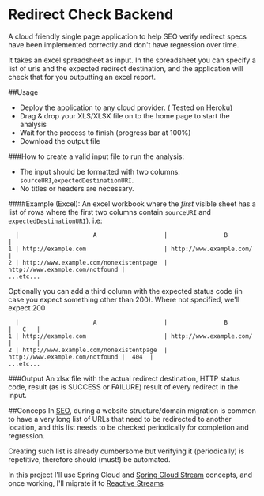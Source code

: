 
# Redirect Check Backend

A cloud friendly single page application to help SEO verify redirect specs have been implemented correctly and don't have regression over time.

It takes an excel spreadsheet as input. In the spreadsheet you can specify a list of urls and the expected redirect destination, and the application will check that for you outputting an excel report.

##Usage

- Deploy the application to any cloud provider. ( Tested on Heroku)
- Drag & drop your XLS/XLSX file on to the home page to start the analysis
- Wait for the process to finish (progress bar at 100%)
- Download the output file


###How to create a valid input file to run the analysis:

- The input should be formatted with two columns: `sourceURI`,`expectedDestinationURI`. 
- No titles or headers are necessary.


####Example (Excel):
An excel workbook where the *first* visible sheet has a list of rows where the first two columns contain `sourceURI` and `expectedDestinationURI`). i.e: 

      |                     A                   |                B                |
    1 | http://example.com                      | http://www.example.com/         |
    2 | http://www.example.com/nonexistentpage  | http://www.example.com/notfound |
    ...etc...

Optionally you can add a third column with the expected status code (in case you expect something other than 200). Where not specified, we'll expect 200

      |                     A                   |                B                |   C   |
    1 | http://example.com                      | http://www.example.com/         |       |
    2 | http://www.example.com/nonexistentpage  | http://www.example.com/notfound |  404  |
    ...etc...

###Output
An xlsx file with the actual redirect destination, HTTP status code, result (as is SUCCESS or FAILURE) result of every redirect in the input.
   


##Conceps
In [SEO][2], during a website structure/domain migration is common to have a very long list of URLs that need to be redirected to another location, and this list needs to be checked periodically for completion and regression.

Creating such list is already cumbersome but verifying it (periodically) is repetitive, therefore should (must!) be automated. 

In this project I'll use Spring Cloud and [Spring Cloud Stream][3] concepts, and once working, I'll migrate it to [Reactive Streams][4]


  [1]: https://github.com/salvatorenovelli/redirect-check-cl/releases
  [2]: https://en.wikipedia.org/wiki/Search_engine_optimization
  [3]: https://cloud.spring.io/spring-cloud-stream/
  [4]: https://spring.io/blog/2016/02/09/reactive-spring
